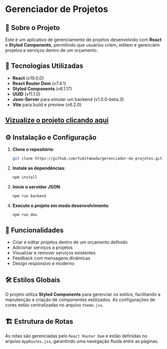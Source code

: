 # Gerenciador de Projetos

## 📌 Sobre o Projeto
Este é um aplicativo de gerenciamento de projetos desenvolvido com **React** e **Styled Components**, permitindo que usuários criem, editem e gerenciem projetos e serviços dentro de um orçamento.

## 🚀 Tecnologias Utilizadas
- **React** (v19.0.0)
- **React Router Dom** (v7.4.1)
- **Styled Components** (v6.1.17)
- **UUID** (v11.1.0)
- **Json-Server** para simular um backend (v1.0.0-beta.3)
- **Vite** para build e preview (v6.2.0)

## [Vizualize o projeto clicando aqui](https://yudiyamada.github.io/gerenciador-de-projetos/)

## ⚙️ Instalação e Configuração
1. **Clone o repositório**:
   ```bash
   git clone https://github.com/YudiYamada/gerenciador-de-projetos.git
   ```

2. **Instale as dependências**:
   ```bash
   npm install
   ```

3. **Inicie o servidor JSON**:
   ```bash
   npm run backend
   ```

4. **Execute o projeto em modo desenvolvimento**:
   ```bash
   npm run dev
   ```

## 📌 Funcionalidades
- Criar e editar projetos dentro de um orçamento definido
- Adicionar serviços a projetos
- Visualizar e remover serviços existentes
- Feedback com mensagens dinâmicas
- Design responsivo e moderno

## 🛠️ Estilos Globais
O projeto utiliza **Styled Components** para gerenciar os estilos, facilitando a manutenção e criação de componentes estilizados. As configurações de cores estão centralizadas no arquivo `theme.jsx`.

## 🏗️ Estrutura de Rotas
As rotas são gerenciadas pelo `React Router Dom` e estão definidas no arquivo `AppRoutes.jsx`, garantindo uma navegação fluida entre as páginas.